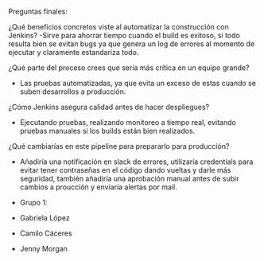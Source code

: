Preguntas finales:

¿Qué beneficios concretos viste al automatizar la construcción con Jenkins?
-Sirve para ahorrar tiempo cuando el build es exitoso, si todo resulta bien se evitan bugs ya que genera un log de errores al momento de ejecutar y claramente estandariza todo.

¿Qué parte del proceso crees que sería más crítica en un equipo grande?
- Las pruebas automatizadas, ya que evita un exceso de estas cuando se suben desarrollos a producción.

¿Cómo Jenkins asegura calidad antes de hacer despliegues?
- Ejecutando pruebas, realizando monitoreo a tiempo real, evitando pruebas manuales si los builds están bien realizados.

¿Qué cambiarías en este pipeline para prepararlo para producción?
- Añadiría una notificación en slack de errores, utilizaría credentials para evitar tener contraseñas en el código dando vueltas y darle más seguridad, también añadiría una aprobación manual antes de subir cambios a proucción y enviaría alertas por mail.

- Grupo 1:
- Gabriela López
- Camilo Cáceres
- Jenny Morgan
 
